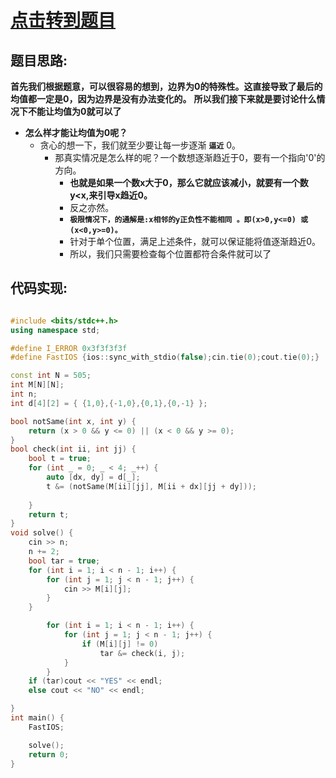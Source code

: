 # [点击转到题目](https://ac.nowcoder.com/acm/contest/97439/C)

## 题目思路:
**首先我们根据题意，可以很容易的想到，边界为0的特殊性。这直接导致了最后的均值都一定是0，因为边界是没有办法变化的。**
**所以我们接下来就是要讨论什么情况下不能让均值为0就可以了**
- **怎么样才能让均值为0呢？**
  - 贪心的想一下，我们就至少要让每一步逐渐 **`逼近`** 0。
    - 那真实情况是怎么样的呢？一个数想逐渐趋近于0，要有一个指向'0'的方向。
      - **也就是如果一个数x大于0，那么它就应该减小，就要有一个数y<x,来引导x趋近0。**
      - 反之亦然。
      - **`极限情况下，的通解是:x相邻的y正负性不能相同 。即(x>0,y<=0) 或 (x<0,y>=0)。`**
      - 针对于单个位置，满足上述条件，就可以保证能将值逐渐趋近0。
      - 所以，我们只需要检查每个位置都符合条件就可以了


## 代码实现:
```c++

#include <bits/stdc++.h>
using namespace std;

#define I_ERROR 0x3f3f3f3f
#define FastIOS {ios::sync_with_stdio(false);cin.tie(0);cout.tie(0);}

const int N = 505;
int M[N][N];
int n;
int d[4][2] = { {1,0},{-1,0},{0,1},{0,-1} };

bool notSame(int x, int y) {
    return (x > 0 && y <= 0) || (x < 0 && y >= 0);
}
bool check(int ii, int jj) {
    bool t = true;
    for (int _ = 0; _ < 4; _++) {
        auto [dx, dy] = d[_];
        t &= (notSame(M[ii][jj], M[ii + dx][jj + dy]));
 
    }
    return t;
}
void solve() {
    cin >> n;
    n += 2;
    bool tar = true;
    for (int i = 1; i < n - 1; i++) {
        for (int j = 1; j < n - 1; j++) {
            cin >> M[i][j];
        }
    }

        for (int i = 1; i < n - 1; i++) {
            for (int j = 1; j < n - 1; j++) {
                if (M[i][j] != 0)
                    tar &= check(i, j);
            }
        }
    if (tar)cout << "YES" << endl;
    else cout << "NO" << endl;

}
int main() {
    FastIOS;

    solve();
    return 0;
}
```